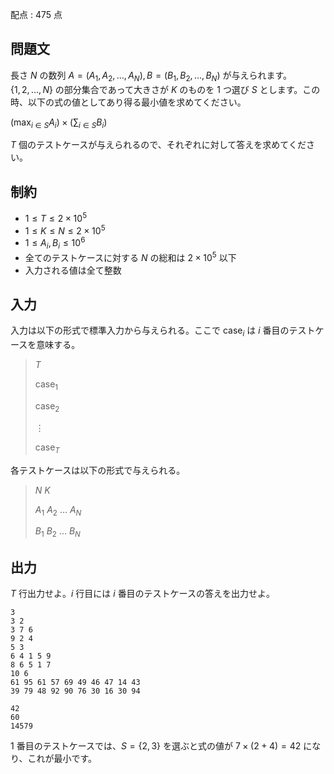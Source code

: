 配点 : $475$ 点

## 問題文

長さ $N$ の数列 $A = (A_1, A_2, \dots, A_N), B = (B_1, B_2, \dots, B_N)$ が与えられます。<br>
$\lbrace 1, 2, \dots, N \rbrace$ の部分集合であって大きさが $K$ のものを $1$ つ選び $S$ とします。この時、以下の式の値としてあり得る最小値を求めてください。

$\displaystyle \left(\max_{i \in S} A_i\right) \times \left(\sum_{i \in S} B_i\right)$

$T$ 個のテストケースが与えられるので、それぞれに対して答えを求めてください。

## 制約

- $1 \leq T \leq 2 \times 10^5$
- $1 \leq K \leq N \leq 2 \times 10^5$
- $1 \leq A_i, B_i \leq 10^6$
- 全てのテストケースに対する $N$ の総和は $2 \times 10^5$ 以下
- 入力される値は全て整数

## 入力

入力は以下の形式で標準入力から与えられる。ここで $\mathrm{case}_i$ は $i$ 番目のテストケースを意味する。

> $T$
> 
> $\mathrm{case}_1$
> 
> $\mathrm{case}_2$
> 
> $\vdots$
> 
> $\mathrm{case}_T$

各テストケースは以下の形式で与えられる。

> $N$ $K$
> 
> $A_1$ $A_2$ $\dots$ $A_N$
> 
> $B_1$ $B_2$ $\dots$ $B_N$

## 出力

$T$ 行出力せよ。$i$ 行目には $i$ 番目のテストケースの答えを出力せよ。  

```input1
3
3 2
3 7 6
9 2 4
5 3
6 4 1 5 9
8 6 5 1 7
10 6
61 95 61 57 69 49 46 47 14 43
39 79 48 92 90 76 30 16 30 94
```

```output1
42
60
14579
```

$1$ 番目のテストケースでは、$S = \lbrace 2, 3 \rbrace$ を選ぶと式の値が $7 \times (2 + 4) = 42$ になり、これが最小です。